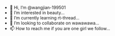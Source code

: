 - 👋 Hi, I’m @wangjian-199501
- 👀 I’m interested in beauty...
- 🌱 I’m currently learning rt-thread...
- 💞️ I’m looking to collaborate on wawawawa...
- 📫 How to reach me  if you are one  girl we follow...

<!---
wangjian-199501/wangjian-199501 is a ✨ special ✨ repository because its `README.md` (this file) appears on your GitHub profile.
You can click the Preview link to take a look at your changes.
--->
